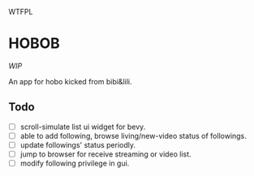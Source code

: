 <a href="http://www.wtfpl.net/"><img
       src="http://www.wtfpl.net/wp-content/uploads/2012/12/wtfpl-badge-4.png"
       width="80" height="15" alt="WTFPL" /></a>

# HOBOB

*WIP*

An app for hobo kicked from bibi&lili.

## Todo

- [ ] scroll-simulate list ui widget for bevy.
- [ ] able to add following, browse living/new-video status of followings.
- [ ] update followings' status periodly.
- [ ] jump to browser for receive streaming or video list.
- [ ] modify following privilege in gui.
